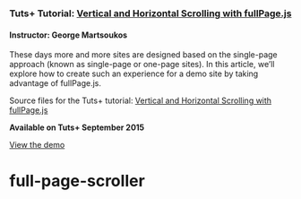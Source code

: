 ### Tuts+ Tutorial: [Vertical and Horizontal Scrolling with fullPage.js](http://webdesign.tutsplus.com/articles/vertical-and-horizontal-scrolling-with-fullpagejs--cms-24215)
#### Instructor: George Martsoukos

These days more and more sites are designed based on the single-page approach (known as single-page or one-page sites). In this article, we’ll explore how to create such an experience for a demo site by taking advantage of fullPage.js. 

Source files for the Tuts+ tutorial: [Vertical and Horizontal Scrolling with fullPage.js](http://webdesign.tutsplus.com/articles/vertical-and-horizontal-scrolling-with-fullpagejs--cms-24215)

**Available on Tuts+ September 2015**

[View the demo](http://codepen.io/tutsplus/full/VvZXMP/)
# full-page-scroller

